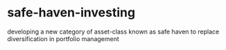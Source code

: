 # safe-haven-investing
developing a new category of asset-class known as safe haven to replace diversification in portfolio management
